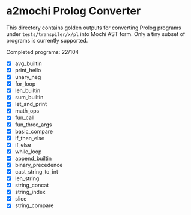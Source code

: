 # a2mochi Prolog Converter

This directory contains golden outputs for converting Prolog programs under `tests/transpiler/x/pl` into Mochi AST form. Only a tiny subset of programs is currently supported.

Completed programs: 22/104

- [x] avg_builtin
- [x] print_hello
- [x] unary_neg
- [x] for_loop
- [x] len_builtin
- [x] sum_builtin
- [x] let_and_print
- [x] math_ops
- [x] fun_call
- [x] fun_three_args
- [x] basic_compare
- [x] if_then_else
- [x] if_else
- [x] while_loop
- [x] append_builtin
- [x] binary_precedence
- [x] cast_string_to_int
- [x] len_string
- [x] string_concat
- [x] string_index
- [x] slice
- [x] string_compare
